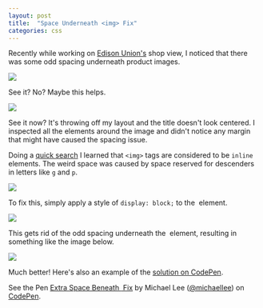 ```yaml
---
layout: post
title:  "Space Underneath <img> Fix"
categories: css
---
```


Recently while working on <a href="http://www.edisonunion.com/" target="_blank">Edison Union's</a> shop view, I noticed that there was some odd spacing underneath product images.

![](https://dl.dropboxusercontent.com/u/1228961/michaellee/2014/06%20-%20June/img-space-01.png)

See it? No? Maybe this helps.

![](https://dl.dropboxusercontent.com/u/1228961/michaellee/2014/06%20-%20June/img-space-02.png)

See it now? It's throwing off my layout and the title doesn't look centered. I inspected all the elements around the image and didn't notice any margin that might have caused the spacing issue.

Doing a <a href="http://stackoverflow.com/a/6584455/703220" target="_blank">quick search</a> I learned that `<img>` tags are considered to be `inline` elements. The weird space was caused by space reserved for descenders in letters like `g` and `p`.

![](https://dl.dropboxusercontent.com/u/1228961/michaellee/2014/06%20-%20June/img-space-03.png)

To fix this, simply apply a style of `display: block;` to the <img> element.

![](https://dl.dropboxusercontent.com/u/1228961/michaellee/2014/06%20-%20June/img-space-04.png)

This gets rid of the odd spacing underneath the <img> element, resulting in something like the image below.

![](https://dl.dropboxusercontent.com/u/1228961/michaellee/2014/06%20-%20June/img-space-05.png)

Much better! Here's also an example of the <a href="http://codepen.io/michaellee/pen/mILEK">solution on CodePen</a>.

<p data-height="268" data-theme-id="0" data-slug-hash="mILEK" data-default-tab="result" class='codepen'>See the Pen <a href='http://codepen.io/michaellee/pen/mILEK/'>Extra Space Beneath <img> Fix</a> by Michael Lee (<a href='http://codepen.io/michaellee'>@michaellee</a>) on <a href='http://codepen.io'>CodePen</a>.</p>
<script async src="//codepen.io/assets/embed/ei.js"></script>
